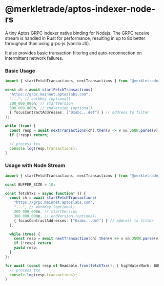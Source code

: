 # @merkletrade/aptos-indexer-node-rs

A tiny Aptos GRPC indexer native binding for Nodejs. The GRPC receive stream is handled in Rust for performance, resulting in up to 8x better throughput than using grpc-js (vanilla JS).

It also provides basic transaction filtering and auto-reconnection on intermittent network failures.

### Basic Usage

```ts
import { startFetchTransactions, nextTransactions } from "@merkletrade/aptos-indexer-node-rs";

const ch = await startFetchTransactions(
  "https://grpc.mainnet.aptoslabs.com",
  "...", // authKey (optional)
  200_000_000n, // startVersion
  300_000_000n, // endVersion (optional)
  { focusContractAddresses: ["0xabc...def"] } // address to filter
);

while (true) {
  const resp = await nextTransactions(ch).then(v => v && JSON.parse(v));
  if (!resp) return;

  // process txs
  console.log(resp.transactions);
}
```

### Usage with Node Stream

```ts
import { startFetchTransactions, nextTransactions } from "@merkletrade/aptos-indexer-node-rs";

const BUFFER_SIZE = 10;

const fetchTxs = async function* () {
  const ch = await startFetchTransactions(
    "https://grpc.mainnet.aptoslabs.com",
    "...", // authKey (optional)
    200_000_000n, // startVersion
    300_000_000n, // endVersion (optional)
    { focusContractAddresses: ["0xabc...def"] } // address to filter
  );

  while (true) {
    const resp = await nextTransaction(ch).then(v => v && JSON.parse(v));
    if (!resp) return;
    yield resp;
  }
};

for await (const resp of Readable.from(fetchTxs(), { highWaterMark: BUFFER_SIZE })) {
  // process txs
  console.log(resp.transactions);
}
```
